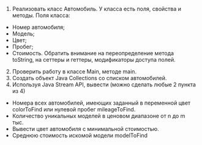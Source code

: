 1. Реализовать класс Автомобиль. У класса есть поля, свойства и методы.
   Поля класса:

- Номер автомобиля;
- Модель;
- Цвет;
- Пробег;
- Стоимость.
  Обратить внимание на переопределение метода toString, на сеттеры и геттеры, модификаторы
  доступа полей.

2. Проверить работу в классе Main, методе main.
3. Создать объект Java Collections со списком автомобилей.
4. Используя Java Stream API, вывести (можно сделать любые 2 пункта из 4)

- Номера всех автомобилей, имеющих заданный в переменной цвет colorToFind или нулевой пробег mileageToFind.
- Количество уникальных моделей в ценовом диапазоне от n до m тыс.
- Вывести цвет автомобиля с минимальной стоимостью.
- Среднюю стоимость искомой модели modelToFind